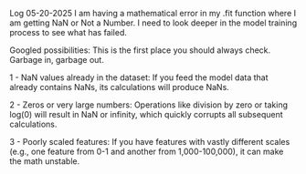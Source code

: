 Log 05-20-2025
I am having a mathematical error in my .fit function where I am getting NaN or Not a Number. I need to look deeper in the model training process to see what has failed.


Googled possibilities:
This is the first place you should always check. Garbage in, garbage out.

1 - NaN values already in the dataset: If you feed the model data that already contains NaNs, its calculations will produce NaNs.

2 - Zeros or very large numbers: Operations like division by zero or taking log(0) will result in NaN or infinity, which quickly corrupts all subsequent calculations.

3 - Poorly scaled features: If you have features with vastly different scales (e.g., one feature from 0-1 and another from 1,000-100,000), it can make the math unstable.
